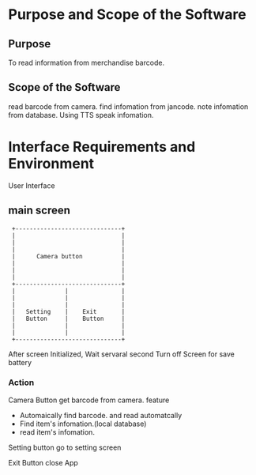 # Purpose and Scope of the Software
## Purpose
 To read information from merchandise barcode.
## Scope of the Software
 read barcode from camera.
 find infomation from jancode.
 note infomation from database.
 Using TTS speak infomation.
 
#  Interface Requirements and Environment
  User Interface
  
## main screen

     +------------------------------+
     |                              |
     |                              |
     |                              |
     |      Camera button           |
     |                              |
     |                              |
     |                              |
     +------------------------------+
     |              |               |
     |              |               |
     |              |               |
     |   Setting    |    Exit       |
     |   Button     |    Button     |
     |              |               |
     |              |               |
     +------------------------------+
   
  After screen Initialized, 
  Wait servaral second Turn off Screen for save battery


### Action
  Camera Button
  get barcode from camera.
  feature 
   * Automaically find barcode. and read automatcally
   * Find item's infomation.(local database)
   * read item's infomation.  
  
  Setting button
  go to setting screen
  
  Exit Button
  close App
  
